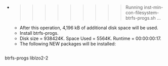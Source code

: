 * >>>>>>>>> Running inst-min-con-filesystem-btrfs-progs.sh ...
  * After this operation, 4,196 kB of additional disk space will be used.
  * Install btrfs-progs.
  * Disk size = 938424K. Space Used = 5564K. Runtime = 00:00:00:17.
  * The following NEW packages will be installed:
  ```bash
btrfs-progs liblzo2-2
  ```
